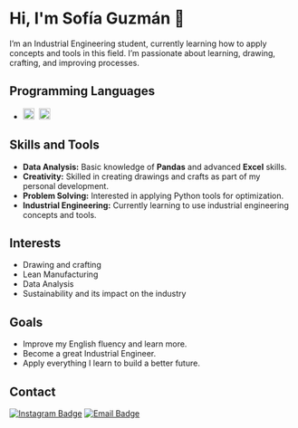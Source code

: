 # Hi, I'm Sofía Guzmán 👋

I’m an Industrial Engineering student, currently learning how to apply concepts and tools in this field. I’m passionate about learning, drawing, crafting, and improving processes.

## Programming Languages
- <img alt="Python" src="https://img.shields.io/badge/python%20-%2314354C.svg?&style=flat&logo=python&logoColor=white"  height="20"/> &nbsp;<img alt="Markdown" src="https://img.shields.io/badge/markdown-%23000000.svg?&style=flat&logo=markdown&logoColor=white" height="20"/>

## Skills and Tools
- **Data Analysis:** Basic knowledge of **Pandas** and advanced **Excel** skills.
- **Creativity:** Skilled in creating drawings and crafts as part of my personal development.
- **Problem Solving:** Interested in applying Python tools for optimization.
- **Industrial Engineering:** Currently learning to use industrial engineering concepts and tools.

## Interests
- Drawing and crafting
- Lean Manufacturing
- Data Analysis
- Sustainability and its impact on the industry

## Goals
- Improve my English fluency and learn more.
- Become a great Industrial Engineer.
- Apply everything I learn to build a better future.

## Contact
[![Instagram Badge](https://img.shields.io/badge/-Instagram-E4405F?style=plastic&logo=Instagram&logoColor=white&link=https://www.instagram.com/_s.ph_a)](https://www.instagram.com/_s.ph_a)
[![Email Badge](https://img.shields.io/badge/Email-me-red?style=plastic&logo=gmail&logoColor=white)](mailto:psgria22@gmail.com)

